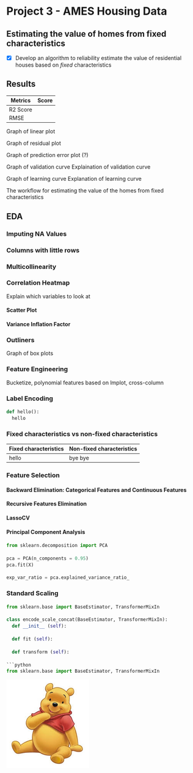 # Project 3 - AMES Housing Data

## Estimating the value of homes from fixed characteristics
- [x] Develop an algorithm to reliability estimate the value of residential houses based on *fixed* characteristics

## Results

Metrics | Score
--------|-------
R2 Score |
RMSE | 

Graph of linear plot

Graph of residual plot

Graph of prediction error plot (?)

Graph of validation curve
Explaination of validation curve

Graph of learning curve
Explanation of learning curve

The workflow for estimating the value of the homes from fixed characteristics

## EDA

### Imputing NA Values

### Columns with little rows

### Multicollinearity
### Correlation Heatmap

Explain which variables to look at

#### Scatter Plot

#### Variance Inflation Factor

### Outliners
Graph of box plots


### Feature Engineering
Bucketize, polynomial features based on lmplot, cross-column

### Label Encoding
``` python
def hello():
  hello
```

### Fixed characteristics vs non-fixed characteristics
Fixed characteristics | Non-fixed characteristics
----------------------|--------------------------
hello | bye bye

### Feature Selection

#### Backward Elimination: Categorical Features and Continuous Features

#### Recursive Features Elimination

#### LassoCV

#### Principal Component Analysis
```python
from sklearn.decomposition import PCA

pca = PCA(n_components = 0.95)
pca.fit(X)

exp_var_ratio = pca.explained_variance_ratio_
```

### Standard Scaling
``` python
from sklearn.base import BaseEstimator, TransformerMixIn

class encode_scale_concat(BaseEstimator, TransformerMixIn):
  def __init__ (self):
  
  def fit (self):
   
  def transform (self):
   
```python
from sklearn.base import BaseEstimator, TransformerMixIn
```
![image tooltip here](/images/assets/image.jpg)
